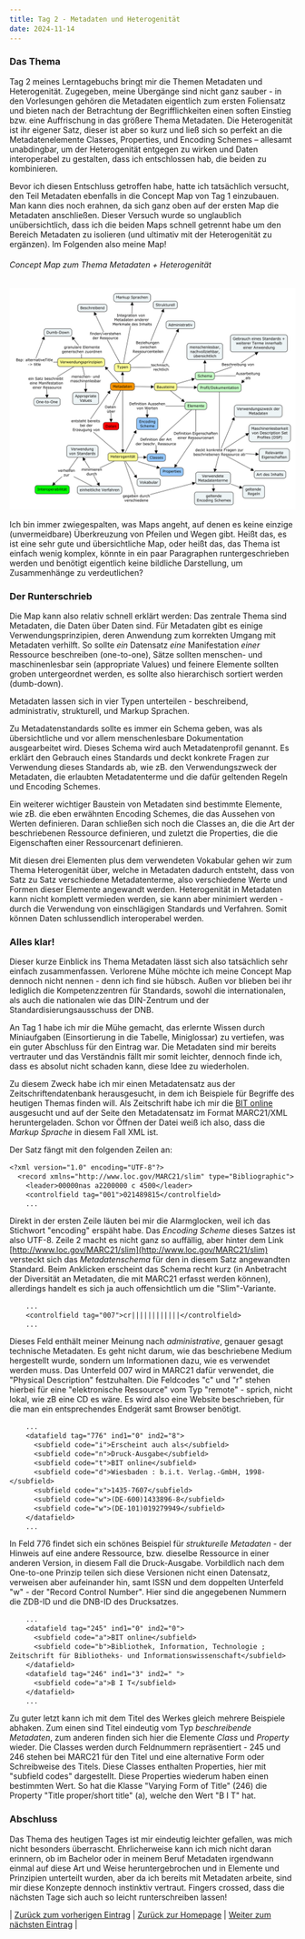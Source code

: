 ```yaml
---
title: Tag 2 - Metadaten und Heterogenität
date: 2024-11-14
---
```


### Das Thema

Tag 2 meines Lerntagebuchs bringt mir die Themen Metadaten und Heterogenität. Zugegeben, meine Übergänge sind nicht ganz sauber - in den Vorlesungen gehören die Metadaten eigentlich zum ersten Foliensatz und bieten nach der Betrachtung der Begrifflichkeiten einen soften Einstieg bzw. eine Auffrischung in das größere Thema Metadaten. Die Heterogenität ist ihr eigener Satz, dieser ist aber so kurz und ließ sich so perfekt an die Metadatenelemente Classes, Properties, und Encoding Schemes – allesamt unabdingbar, um der Heterogenität entgegen zu wirken und Daten interoperabel zu gestalten, dass ich entschlossen hab, die beiden zu kombinieren.

Bevor ich diesen Entschluss getroffen habe, hatte ich tatsächlich versucht, den Teil Metadaten ebenfalls in die Concept Map von Tag 1 einzubauen. Man kann dies noch erahnen, da sich ganz oben auf der ersten Map die Metadaten anschließen. Dieser Versuch wurde so unglaublich unübersichtlich, dass ich die beiden Maps schnell getrennt habe um den Bereich Metadaten zu isolieren (und ultimativ mit der Heterogenität zu ergänzen). Im Folgenden also meine Map!

###### Concept Map zum Thema Metadaten + Heterogenität

![Concept Map](https://raw.githubusercontent.com/piaspios/datenformate/refs/heads/master/assets/images/cmapmetadaten.png)


Ich bin immer zwiegespalten, was Maps angeht, auf denen es keine einzige (unvermeidbare) Überkreuzung von Pfeilen und Wegen gibt. Heißt das, es ist eine sehr gute und übersichtliche Map, oder heißt das, das Thema ist einfach wenig komplex, könnte in ein paar Paragraphen runtergeschrieben werden und benötigt eigentlich keine bildliche Darstellung, um Zusammenhänge zu verdeutlichen?

### Der Runterschrieb

Die Map kann also relativ schnell erklärt werden: Das zentrale Thema sind Metadaten, die Daten über Daten sind. Für Metadaten gibt es einige Verwendungsprinzipien, deren Anwendung zum korrekten Umgang mit Metadaten verhilft. So sollte _ein_ Datensatz _eine_ Manifestation _einer_ Ressource beschreiben (one-to-one), Sätze sollten menschen- und maschinenlesbar sein (appropriate Values) und feinere Elemente sollten groben untergeordnet werden, es sollte also hierarchisch sortiert werden (dumb-down). 

Metadaten lassen sich in vier Typen unterteilen - beschreibend, administrativ, strukturell, und Markup Sprachen.

Zu Metadatenstandards sollte es immer ein Schema geben, was als übersichtliche und vor allem menschenlesbare Dokumentation ausgearbeitet wird. Dieses Schema wird auch Metadatenprofil genannt. Es erklärt den Gebrauch eines Standards und deckt konkrete Fragen zur Verwendung dieses Standards ab, wie zB. den Verwendungszweck der Metadaten, die erlaubten Metadatenterme und die dafür geltenden Regeln und Encoding Schemes.

Ein weiterer wichtiger Baustein von Metadaten sind bestimmte Elemente, wie zB. die eben erwähnten Encoding Schemes, die das Aussehen von Werten definieren. Daran schließen sich noch die Classes an, die die Art der beschriebenen Ressource definieren, und zuletzt die Properties, die die Eigenschaften einer Ressourcenart definieren.

Mit diesen drei Elementen plus dem verwendeten Vokabular gehen wir zum Thema Heterogenität über, welche in Metadaten dadurch entsteht, dass von Satz zu Satz verschiedene Metadatenterme, also verschiedene Werte und Formen dieser Elemente angewandt werden. Heterogenität in Metadaten kann nicht komplett vermieden werden, sie kann aber minimiert werden - durch die Verwendung von einschlägigen Standards und Verfahren. Somit können Daten schlussendlich interoperabel werden.

### Alles klar!

Dieser kurze Einblick ins Thema Metadaten lässt sich also tatsächlich sehr einfach zusammenfassen. Verlorene Mühe möchte ich meine Concept Map dennoch nicht nennen - denn ich find sie hübsch. Außen vor blieben bei ihr lediglich die Kompetenzzentren für Standards, sowohl die internationalen, als auch die nationalen wie das DIN-Zentrum und der Standardisierungsausschuss der DNB.

An Tag 1 habe ich mir die Mühe gemacht, das erlernte Wissen durch Miniaufgaben (Einsortierung in die Tabelle, Miniglossar) zu vertiefen, was ein guter Abschluss für den Eintrag war. Die Metadaten sind mir bereits vertrauter und das Verständnis fällt mir somit leichter, dennoch finde ich, dass es absolut nicht schaden kann, diese Idee zu wiederholen.

Zu diesem Zweck habe ich mir einen Metadatensatz aus der Zeitschriftendatenbank herausgesucht, in dem ich Beispiele für Begriffe des heutigen Themas finden will. Als Zeitschrift habe ich mir die [BIT online](https://ld.zdb-services.de/resource/2040354-9) ausgesucht und auf der Seite den Metadatensatz im Format MARC21/XML heruntergeladen. Schon vor Öffnen der Datei weiß ich also, dass die _Markup Sprache_ in diesem Fall XML ist.

Der Satz fängt mit den folgenden Zeilen an:

```
<?xml version="1.0" encoding="UTF-8"?>
  <record xmlns="http://www.loc.gov/MARC21/slim" type="Bibliographic">
    <leader>00000nas a2200000 c 4500</leader>
    <controlfield tag="001">021489815</controlfield>
    ...
```
Direkt in der ersten Zeile läuten bei mir die Alarmglocken, weil ich das Stichwort "encoding" erspäht habe. Das _Encoding Scheme_ dieses Satzes ist also UTF-8. Zeile 2 macht es nicht ganz so auffällig, aber hinter dem Link [http://www.loc.gov/MARC21/slim](http://www.loc.gov/MARC21/slim) versteckt sich das _Metadatenschema_ für den in diesem Satz angewandten Standard. Beim Anklicken erscheint das Schema recht kurz (in Anbetracht der Diversität an Metadaten, die mit MARC21 erfasst werden können), allerdings handelt es sich ja auch offensichtlich um die "Slim"-Variante.

```
    ...
    <controlfield tag="007">cr||||||||||||</controlfield>
    ...
```
Dieses Feld enthält meiner Meinung nach _administrative_, genauer gesagt technische Metadaten. Es geht nicht darum, wie das beschriebene Medium hergestellt wurde, sondern um Informationen dazu, wie es verwendet werden muss. Das Unterfeld 007 wird in MARC21 dafür verwendet, die "Physical Description" festzuhalten. Die Feldcodes "c" und "r" stehen hierbei für eine "elektronische Ressource" vom Typ "remote" - sprich, nicht lokal, wie zB eine CD es wäre. Es wird also eine Website beschrieben, für die man ein entsprechendes Endgerät samt Browser benötigt.

```
    ...
    <datafield tag="776" ind1="0" ind2="8">
      <subfield code="i">Erscheint auch als</subfield>
      <subfield code="n">Druck-Ausgabe</subfield>
      <subfield code="t">BIT online</subfield>
      <subfield code="d">Wiesbaden : b.i.t. Verlag.-GmbH, 1998-</subfield>
      <subfield code="x">1435-7607</subfield>
      <subfield code="w">(DE-600)1433896-8</subfield>
      <subfield code="w">(DE-101)019279949</subfield>
    </datafield>
    ...
```
In Feld 776 findet sich ein schönes Beispiel für _strukturelle Metadaten_ - der Hinweis auf eine andere Ressource, bzw. dieselbe Ressource in einer anderen Version, in diesem Fall die Druck-Ausgabe. Vorbildlich nach dem One-to-one Prinzip teilen sich diese Versionen nicht einen Datensatz, verweisen aber aufeinander hin, samt ISSN und dem doppelten Unterfeld "w" - der "Record Control Number". Hier sind die angegebenen Nummern die ZDB-ID und die DNB-ID des Drucksatzes.

```
    ...
    <datafield tag="245" ind1="0" ind2="0">
      <subfield code="a">BIT online</subfield>
      <subfield code="b">Bibliothek, Information, Technologie ; Zeitschrift für Bibliotheks- und Informationswissenschaft</subfield>
    </datafield>
    <datafield tag="246" ind1="3" ind2=" ">
      <subfield code="a">B I T</subfield>
    </datafield>
    ...
```
Zu guter letzt kann ich mit dem Titel des Werkes gleich mehrere Beispiele abhaken. Zum einen sind Titel eindeutig vom Typ _beschreibende Metadaten_, zum anderen finden sich hier die Elemente _Class_ und _Property_ wieder. Die Classes werden durch Feldnummern repräsentiert - 245 und 246 stehen bei MARC21 für den Titel und eine alternative Form oder Schreibweise des Titels. Diese Classes enthalten Properties, hier mit "subfield codes" dargestellt. Diese Properties wiederum haben einen bestimmten Wert. So hat die Klasse "Varying Form of Title" (246) die Property "Title proper/short title" (a), welche den Wert "B I T" hat.

### Abschluss

Das Thema des heutigen Tages ist mir eindeutig leichter gefallen, was mich nicht besonders überrascht. Ehrlicherweise kann ich mich nicht daran erinnern, ob im Bachelor oder in meinem Beruf Metadaten irgendwann einmal auf diese Art und Weise heruntergebrochen und in Elemente und Prinzipien unterteilt wurden, aber da ich bereits mit Metadaten arbeite, sind mir diese Konzepte dennoch instinktiv vertraut. Fingers crossed, dass die nächsten Tage sich auch so leicht runterschreiben lassen!


| [Zurück zum vorherigen Eintrag](https://piaspios.github.io/datenformate/2024/11/10/tag1.html) | [Zurück zur Homepage](https://piaspios.github.io/datenformate/) | [Weiter zum nächsten Eintrag](https://piaspios.github.io/datenformate/2024/12/08/tag3.html) |
